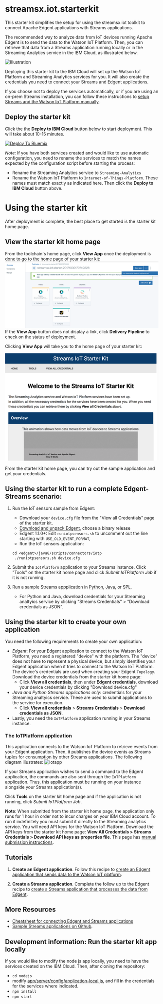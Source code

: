 # streamsx.iot.starterkit
This starter kit simplifies the setup for using the streamsx.iot toolkit to connect Apache Edgent applications with Streams applications.

The recommended way to analyze data from IoT devices running Apache Edgent is to send the data to the Watson IoT Platform.  Then, you can retrieve that data from a Streams application running locally or in the Streaming Analytics service in the IBM Cloud, as illustrated below.


![Illustration](https://developer.ibm.com/streamsdev/wp-content/uploads/sites/15/2017/09/edgent-iot-streams.png)

Deploying this starter kit to the IBM Cloud will set up the Watson IoT Platform and Streaming Analytics services for you. It will also create the credentials you need to connect your Streams and Edgent applications. 

If you choose not to deploy the services automatically, or if you are using an on-prem Streams installation, you can follow these instructions to [setup Streams and the Watson IoT Platform manually](https://developer.ibm.com/streamsdev/docs/setup-instructions-connecting-edgent-streams-applications-watson-iot-platform).

## Deploy the starter kit

Click the the **Deploy to IBM Cloud** button below to start deployment. This will take about 10-15 minutes.

[![Deploy To Bluemix](https://bluemix.net/deploy/button.png)](https://bluemix.net/deploy?repository=https%3A%2F%2Fgithub.com%2FIBMStreams%2Fstreamsx.iot.starterkit.git)

*Note:* If you have both services created and would like to use automatic configuration,  you need to rename the services to match the names expected by the configuration script before starting the process:
   - Rename the Streaming Analytics service to `Streaming-Analytics`
   - Rename the Watson IoT Platform to `Internet-of-Things-Platform`. These names must match exactly as indicated here.
   Then click the **Deploy to IBM Cloud** button above.



# Using the starter kit

After deployment is complete, the best place to get started is the starter kit home page.  

## View the starter kit home page

From the toolchain's home page, click **View App** once the deployment is done to go to the home page of your starter kit:
![View App](img/viewapp.png)
If the **View App** button does not display a link, click **Delivery Pipeline** to check on the status of deployment.

Clicking **View App** will take you to the home page of your starter kit:

![Sample home page](img/homepage.png)


From the starter kit home page, you can try out the sample application and get your credentials.



##  Using the starter kit to run a complete Edgent-Streams scenario:

1. Run the IoT sensors sample from Edgent:  
   - Download your `device.cfg` file from the "View all Credentials" page of the starter kit.
   - [Download and unpack Edgent](https://edgent.apache.org), choose a binary release
   - Edgent 1.1.0+: Edit `runiotpsensors.sh` to uncomment out the line starting with `USE_OLD_EVENT_FORMAT`, 
   - Run the IoT sensors application:
    ```
    cd <edgent>/java8/scripts/connectors/iotp
     ./runiotpsensors.sh device.cfg
     ```

2. Submit the `IotPlatform` application to your Streams instance. Click "Tools" on the starter kit home page and click *Submit IoTPlatform Job* if it is not running.

3. Run a sample Streams appplication in [Python](https://streams-github-samples.mybluemix.net/?get=IoT%2FReadEdgentEvents%2Fpython%2FStreamsPythonAndEdgent%2F), [Java](https://streams-github-samples.mybluemix.net/?get=IoT%2FReadEdgentEvents%2Fjava%2FStreamingAnalyticsAndEdgent), or [SPL](https://github.com/IBMStreams/samples/tree/master/IoT/ReadEdgentEvents/spl).
   - For Python and Java, download credentials for your Streaming analtyics service by clicking "Streams Credentials" > "Download credentials as JSON".


 
##  Using the starter kit to create your own application

You need the following requirements to create your own application:

- *Edgent*: For your Edgent application to connect to the Watson IoT Platform, you need a registered "device" with the platform. The "device" does not have to represent a physical device, but simply identifies your Edgent application when it tries to connect to the Watson IoT Platform. The device's credentials are used when creating your Edgent `Topology`.  Download the device credentials from the starter kit home page: 
    - Click **View all credentials**, then under **Edgent credentials**, download your device credentials by clicking "Download device.cfg" 
- *Java and Python Streams applications only*: credentials for your Streaming analtyics service. These are used to submit applications to the service for execution.   
    - Click **View all credentials** > **Streams Credentials** > **Download credentials as JSON**.
- Lastly, you need the `IoTPlatform` application running in your Streams instance.  


### The IoTPlatform application 
This application connects to the Watson IoT Platform to retrieve events from your Edgent application. Then, it publishes the device events as Streams tuples for consumption by other Streams applications.  The following diagram illustrates:
![iotapp](https://developer.ibm.com/streamsdev/wp-content/uploads/sites/15/2017/06/iot-edgent.png)

If your Streams application wishes to send a command to the Edgent application, the commands are also sent through the `IoTPlatform` application.  Thus, this application must be running on your instance alongside your Streams application(s).
 
Click **Tools** on the starter kit home page and if the application is not running, click *Submit IoTPlatform Job*.
 
**Note**: When submitted from the starter kit home page, the application only runs for 1 hour in  order not to incur charges on your IBM Cloud account.  To run it indefinitely you must submit it directly to the Streaming analytics service. You will need API keys for the Watson IoT Platform. Download the API keys from the starter kit home page: **View All Credentials > Streams Credentials > Download API keys as properties file**.  This page has [manual submission instructions](https://developer.ibm.com/streamsdev/docs/setup-instructions-connecting-edgent-streams-applications-watson-iot-platform#submit).


## Tutorials

1. **Create an Edgent application**. Follow this recipe to [create an Edgent application that sends data to the Watson IoT platform](https://developer.ibm.com/recipes/tutorials/send-events-to-the-watson-iot-platform-from-a-raspberry-pi-running-apache-edgent/).

2. **Create a Streams application**. Complete the follow up to the Edgent recipe to [create a Streams application that processes the data from Edgent](https://developer.ibm.com/recipes/tutorials/connect-apache-edgent-to-the-streaming-analytics-service-using-the-watson-iot-platform/).

## More Resources

- [Cheatsheet for connecting Edgent and Streams applications](https://developer.ibm.com/streamsdev/docs/cheat-sheet-connecting-edgent-streams-applications/)
- [Sample Streams applications on Github](https://github.com/IBMStreams/samples/tree/master/IoT/ReadEdgentEvents).


## Development information: Run the starter kit app locally
If you would like to modify the node js app locally, you need to have the services created on the IBM Cloud.
Then, after cloning the repository:
* ```cd nodejs```
* modify [app/server/config/application-local.js](nodejs/app/server/config/application-local.js), and fill in the credentials for the services where indicated.
* ```npm install```
* ```npm start```

